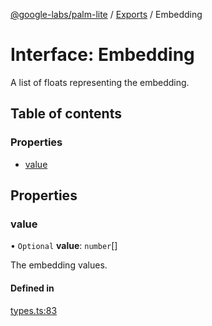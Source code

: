 [@google-labs/palm-lite](../README.md) / [Exports](../modules.md) / Embedding

# Interface: Embedding

A list of floats representing the embedding.

## Table of contents

### Properties

- [value](Embedding.md#value)

## Properties

### value

• `Optional` **value**: `number`[]

The embedding values.

#### Defined in

[types.ts:83](https://github.com/google/labs-prototypes/blob/5114223/seeds/palm-lite/src/types.ts#L83)
